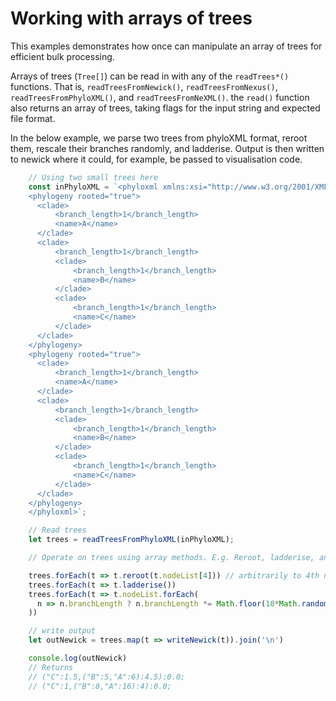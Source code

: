 # Working with arrays of trees
This examples demonstrates how once can manipulate an array of trees for efficient bulk processing.

Arrays of trees (`Tree[]`) can be read in with any of the `readTrees*()` functions. That is, `readTreesFromNewick()`, `readTreesFromNexus()`, `readTreesFromPhyloXML()`, and `readTreesFromNeXML()`. the `read()` function also returns an array of trees, taking flags for the input string and expected file format.

In the below example, we parse two trees from phyloXML format, reroot them, rescale their branches randomly, and ladderise. Output is then written to newick where it could, for example, be passed to visualisation code.

```typescript
    // Using two small trees here
    const inPhyloXML = `<phyloxml xmlns:xsi="http://www.w3.org/2001/XMLSchema-instance" xmlns="http://www.phyloxml.org" xsi:schemaLocation="http://www.phyloxml.org http://www.phyloxml.org/1.10/phyloxml.xsd">
    <phylogeny rooted="true">
      <clade>
          <branch_length>1</branch_length>
          <name>A</name>
      </clade>
      <clade>
          <branch_length>1</branch_length>
          <clade>
              <branch_length>1</branch_length>
              <name>B</name>
          </clade>
          <clade>
              <branch_length>1</branch_length>
              <name>C</name>
          </clade>
      </clade>
    </phylogeny>
    <phylogeny rooted="true">
      <clade>
          <branch_length>1</branch_length>
          <name>A</name>
      </clade>
      <clade>
          <branch_length>1</branch_length>
          <clade>
              <branch_length>1</branch_length>
              <name>B</name>
          </clade>
          <clade>
              <branch_length>1</branch_length>
              <name>C</name>
          </clade>
      </clade>
    </phylogeny>
    </phyloxml>`;

    // Read trees
    let trees = readTreesFromPhyloXML(inPhyloXML);

    // Operate on trees using array methods. E.g. Reroot, ladderise, and scale branch lengths randomly

    trees.forEach(t => t.reroot(t.nodeList[4])) // arbitrarily to 4th node
    trees.forEach(t => t.ladderise())
    trees.forEach(t => t.nodeList.forEach(
      n => n.branchLength ? n.branchLength *= Math.floor(10*Math.random() + 1) : 0
    ))

    // write output
    let outNewick = trees.map(t => writeNewick(t)).join('\n')

    console.log(outNewick)
    // Returns
    // ("C":1.5,("B":5,"A":6):4.5):0.0;
    // ("C":1,("B":8,"A":16):4):0.0;
```